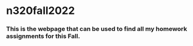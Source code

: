 # n320fall2022

### This is the webpage that can be used to find all my homework assignments for this Fall.
